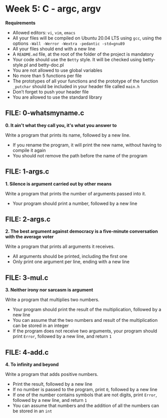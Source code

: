 # Week 5: C - argc, argv
**Requirements**
- Allowed editors: `vi`, `vim`, `emacs`
- All your files will be compiled on Ubuntu 20.04 LTS using `gcc`, using the options `-Wall -Werror -Wextra -pedantic -std=gnu89`
- All your files should end with a new line
- A `README.md` file, at the root of the folder of the project is mandatory
- Your code should use the `Betty` style. It will be checked using betty-style.pl and betty-doc.pl
- You are not allowed to use global variables
- No more than 5 functions per file
- The prototypes of all your functions and the prototype of the function `_putchar` should be included in your header file called `main.h`
- Don’t forget to push your header file
- You are allowed to use the standard library

## FILE: 0-whatsmyname.c
**0. It ain't what they call you, it's what you answer to**

Write a program that prints its name, followed by a new line.
- If you rename the program, it will print the new name, without having to compile it again
- You should not remove the path before the name of the program

## FILE: 1-args.c
**1. Silence is argument carried out by other means**

Write a program that prints the number of arguments passed into it.
- Your program should print a number, followed by a new line

## FILE: 2-args.c
**2. The best argument against democracy is a five-minute conversation with the average voter**

Write a program that prints all arguments it receives.
- All arguments should be printed, including the first one
- Only print one argument per line, ending with a new line

## FILE: 3-mul.c
**3. Neither irony nor sarcasm is argument**

Write a program that multiplies two numbers.
- Your program should print the result of the multiplication, followed by a new line
- You can assume that the two numbers and result of the multiplication can be stored in an integer
- If the program does not receive two arguments, your program should print `Error`, followed by a new line, and return `1`

## FILE: 4-add.c
**4. To infinity and beyond**

Write a program that adds positive numbers.
- Print the result, followed by a new line
- If no number is passed to the program, print `0`, followed by a new line
- If one of the number contains symbols that are not digits, print `Error`, followed by a new line, and return `1`
- You can assume that numbers and the addition of all the numbers can be stored in an `int`

